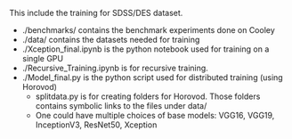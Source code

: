 This include the training for SDSS/DES dataset. 



* ./benchmarks/  contains the benchmark experiments done on Cooley
* ./data/ contains the datasets needed for training
* ./Xception_final.ipynb is the python notebook used for training on a single GPU
* ./Recursive_Training.ipynb is for recursive training. 
* ./Model_final.py is the python script used for distributed training (using Horovod)
  * splitdata.py is for creating folders for Horovod. Those folders contains symbolic links to the files under data/
  * One could have multiple choices of base models: VGG16, VGG19, InceptionV3, ResNet50, Xception
